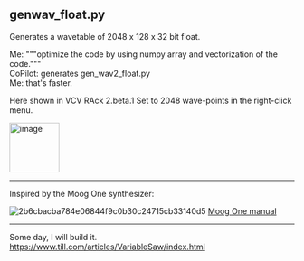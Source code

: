 ## genwav_float.py

Generates a wavetable of 2048 x 128 x 32 bit float.

Me: """optimize the code by using numpy array and vectorization of the code.""" <br>
CoPilot: generates gen_wav2_float.py<br>
Me: that's faster.<br>

Here shown in VCV RAck 2.beta.1 
Set to 2048 wave-points in the right-click menu.

[<img width="88" alt="image" src="https://user-images.githubusercontent.com/27916597/142969178-1af45a57-ba33-4517-aef3-83cac995cc96.png">](https://vcvrack.com/)

<hr>

Inspired by the Moog One synthesizer:

![2b6cbacba784e06844f9c0b30c24715cb33140d5](https://user-images.githubusercontent.com/27916597/142968953-41df05e8-2ad1-44b4-99c8-1242d7a5b419.png)
[Moog One manual](https://api.moogmusic.com/sites/default/files/2019-08/Moog_One_Manual_8_2_19.pdf)

<hr>

Some day, I will build it.<br>
https://www.till.com/articles/VariableSaw/index.html

